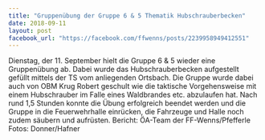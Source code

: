 ```yaml
---
title: "Gruppenübung der Gruppe 6 & 5 Thematik Hubschrauberbecken"
date: 2018-09-11
layout: post
facebook_url: "https://facebook.com/ffwenns/posts/2239958949412551"
---
```


Dienstag, der 11. September hielt die Gruppe 6 & 5 wieder eine Gruppenübung ab.
Dabei wurde das Hubschrauberbecken aufgestellt gefüllt mittels der TS vom anliegenden Ortsbach.
Die Gruppe wurde dabei auch von OBM Krug Robert geschult wie die taktische Vorgehensweise mit einem Hubschrauber im Falle eines Waldbrandes etc. abzulaufen hat.
Nach rund 1,5 Stunden konnte die Übung erfolgreich beendet werden und die Gruppe in die Feuerwehrhalle einrücken, die Fahrzeuge und Halle noch zudem säubern und aufrüsten.
Bericht: ÖA-Team der FF-Wenns/Pfefferle
Fotos: Donner/Hafner